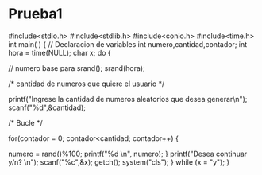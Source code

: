 # Prueba1
#include<stdio.h>
#include<stdlib.h> 
#include<conio.h> 
#include<time.h> 
int main( )
{
 // Declaracion de variables
 int numero,cantidad,contador;
 int hora = time(NULL);
 char x;
 do
  {
  
 // numero base para srand();
 srand(hora);
 
 /* cantidad de numeros que quiere el usuario */
 
 printf("Ingrese la cantidad de numeros aleatorios que desea generar\n");
 scanf("%d",&cantidad);
 
 /* Bucle */
 
 for(contador = 0; contador<cantidad; contador++)
 {
 
 numero = rand()%100;
 printf("%d \n", numero);
 }
  printf("Desea continuar y/n? \n");
 scanf("%c",&x);
 getch(); 
 system("cls");
 } while (x = "y");
}
